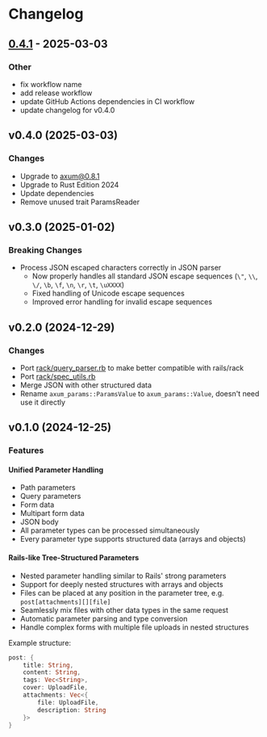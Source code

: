 # Changelog

## [0.4.1](https://github.com/cpunion/axum-params/compare/v0.4.0...v0.4.1) - 2025-03-03

### Other

- fix workflow name
- add release workflow
- update GitHub Actions dependencies in CI workflow
- update changelog for v0.4.0

## v0.4.0 (2025-03-03)

### Changes
- Upgrade to axum@0.8.1
- Upgrade to Rust Edition 2024
- Update dependencies
- Remove unused trait ParamsReader

## v0.3.0 (2025-01-02)

### Breaking Changes
- Process JSON escaped characters correctly in JSON parser
  - Now properly handles all standard JSON escape sequences (`\"`, `\\`, `\/`, `\b`, `\f`, `\n`, `\r`, `\t`, `\uXXXX`)
  - Fixed handling of Unicode escape sequences
  - Improved error handling for invalid escape sequences

## v0.2.0 (2024-12-29)

### Changes
- Port [rack/query_parser.rb](https://github.com/rack/rack/blob/main/lib/rack/query_parser.rb) to make better compatible with rails/rack
- Port [rack/spec_utils.rb](https://github.com/rack/rack/blob/main/test/spec_utils.rb)
- Merge JSON with other structured data
- Rename `axum_params::ParamsValue` to `axum_params::Value`, doesn't need use it directly

## v0.1.0 (2024-12-25)

### Features

#### Unified Parameter Handling
- Path parameters
- Query parameters
- Form data
- Multipart form data
- JSON body
- All parameter types can be processed simultaneously
- Every parameter type supports structured data (arrays and objects)

#### Rails-like Tree-Structured Parameters
- Nested parameter handling similar to Rails' strong parameters
- Support for deeply nested structures with arrays and objects
- Files can be placed at any position in the parameter tree, e.g. `post[attachments][][file]`
- Seamlessly mix files with other data types in the same request
- Automatic parameter parsing and type conversion
- Handle complex forms with multiple file uploads in nested structures

Example structure:
```rust
post: {
    title: String,
    content: String,
    tags: Vec<String>,
    cover: UploadFile,
    attachments: Vec<{
        file: UploadFile,
        description: String
    }>
}
```
